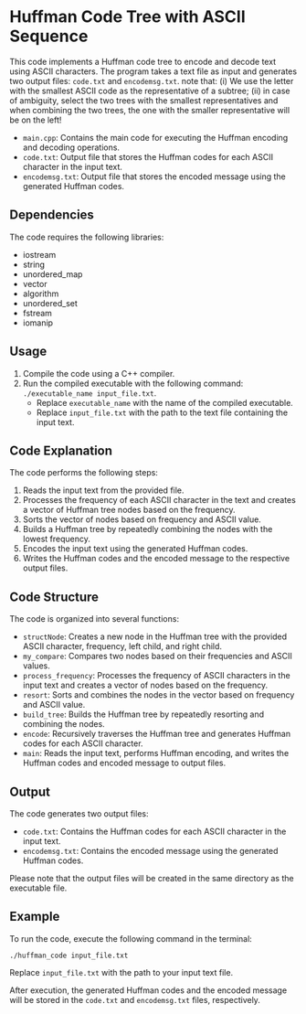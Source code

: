 # Huffman Code Tree with ASCII Sequence

This code implements a Huffman code tree to encode and decode text using ASCII characters. The program takes a text file as input and generates two output files: `code.txt` and `encodemsg.txt`.
note that: (i) We use the letter with the smallest ASCII code as the representative of a subtree; (ii) in case of ambiguity, select the two trees with the smallest representatives and when combining the two trees, the one with the smaller representative will be on the left!
- `main.cpp`: Contains the main code for executing the Huffman encoding and decoding operations.
- `code.txt`: Output file that stores the Huffman codes for each ASCII character in the input text.
- `encodemsg.txt`: Output file that stores the encoded message using the generated Huffman codes.

## Dependencies

The code requires the following libraries:

- iostream
- string
- unordered_map
- vector
- algorithm
- unordered_set
- fstream
- iomanip

## Usage

1. Compile the code using a C++ compiler.
2. Run the compiled executable with the following command: `./executable_name input_file.txt`.
   - Replace `executable_name` with the name of the compiled executable.
   - Replace `input_file.txt` with the path to the text file containing the input text.

## Code Explanation

The code performs the following steps:

1. Reads the input text from the provided file.
2. Processes the frequency of each ASCII character in the text and creates a vector of Huffman tree nodes based on the frequency.
3. Sorts the vector of nodes based on frequency and ASCII value.
4. Builds a Huffman tree by repeatedly combining the nodes with the lowest frequency.
5. Encodes the input text using the generated Huffman codes.
6. Writes the Huffman codes and the encoded message to the respective output files.

## Code Structure

The code is organized into several functions:

- `structNode`: Creates a new node in the Huffman tree with the provided ASCII character, frequency, left child, and right child.
- `my_compare`: Compares two nodes based on their frequencies and ASCII values.
- `process_frequency`: Processes the frequency of ASCII characters in the input text and creates a vector of nodes based on the frequency.
- `resort`: Sorts and combines the nodes in the vector based on frequency and ASCII value.
- `build_tree`: Builds the Huffman tree by repeatedly resorting and combining the nodes.
- `encode`: Recursively traverses the Huffman tree and generates Huffman codes for each ASCII character.
- `main`: Reads the input text, performs Huffman encoding, and writes the Huffman codes and encoded message to output files.

## Output

The code generates two output files:

- `code.txt`: Contains the Huffman codes for each ASCII character in the input text.
- `encodemsg.txt`: Contains the encoded message using the generated Huffman codes.

Please note that the output files will be created in the same directory as the executable file.

## Example

To run the code, execute the following command in the terminal:

```
./huffman_code input_file.txt
```

Replace `input_file.txt` with the path to your input text file.

After execution, the generated Huffman codes and the encoded message will be stored in the `code.txt` and `encodemsg.txt` files, respectively.
